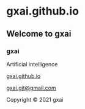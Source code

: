 # gxai.github.io
## Welcome to gxai
### gxai
Artificial intelligence

[gxai.github.io](https://gxai.github.io)

[gxai.git@gmail.com](gxai.git@gmail.com)

Copyright © 2021 gxai

